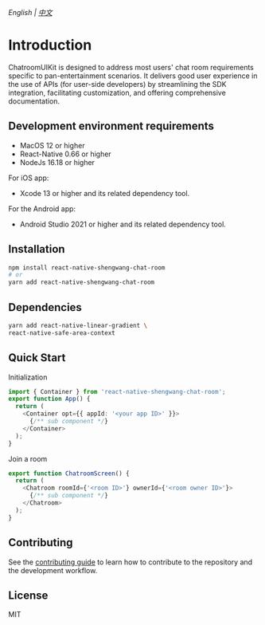 _English | [中文](./README.zh.md)_

# Introduction

ChatroomUIKit is designed to address most users' chat room requirements specific to pan-entertainment scenarios. It delivers good user experience in the use of APIs (for user-side developers) by streamlining the SDK integration, facilitating customization, and offering comprehensive documentation.

## Development environment requirements

- MacOS 12 or higher
- React-Native 0.66 or higher
- NodeJs 16.18 or higher

For iOS app:

- Xcode 13 or higher and its related dependency tool.

For the Android app:

- Android Studio 2021 or higher and its related dependency tool.

## Installation

```sh
npm install react-native-shengwang-chat-room
# or
yarn add react-native-shengwang-chat-room
```

## Dependencies

```sh
yarn add react-native-linear-gradient \
react-native-safe-area-context
```

## Quick Start

Initialization

```typescript
import { Container } from 'react-native-shengwang-chat-room';
export function App() {
  return (
    <Container opt={{ appId: '<your app ID>' }}>
      {/** sub component */}
    </Container>
  );
}
```

Join a room

```typescript
export function ChatroomScreen() {
  return (
    <Chatroom roomId={'<room ID>'} ownerId={'<room owner ID>'}>
      {/** sub component */}
    </Chatroom>
  );
}
```

## Contributing

See the [contributing guide](../../CONTRIBUTING.md) to learn how to contribute to the repository and the development workflow.

## License

MIT
